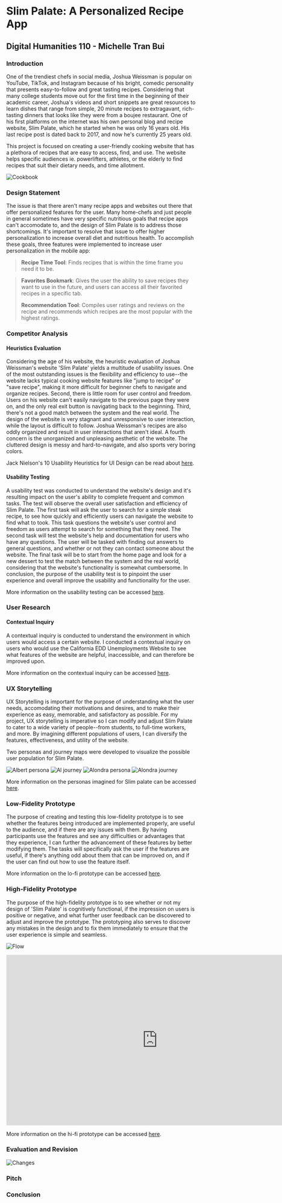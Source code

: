 # Slim Palate: A Personalized Recipe App

## Digital Humanities 110 - Michelle Tran Bui

### Introduction

One of the trendiest chefs in social media, Joshua Weissman is popular on YouTube, TikTok, and Instagram because of his bright, comedic personality that presents easy-to-follow and great tasting recipes. Considering that many college students move out for the first time in the beginning of their academic career, Joshua's videos and short snippets are great resources to learn dishes that range from simple, 20 minute recipes to extragavant, rich-tasting dinners that looks like they were from a boujee restaurant. One of his first platforms on the internet was his own personal blog and recipe website, Slim Palate, which he started when he was only 16 years old. His last recipe post is dated back to 2017, and now he's currently 25 years old.

This project is focused on creating a user-friendly cooking website that has a plethora of recipes that are easy to access, find, and use. The website helps specific audiences ie. powerlifters, athletes, or the elderly to find recipes that suit their dietary needs, and time allotment. 

![Cookbook](cookbook.png)

### Design Statement

The issue is that there aren't many recipe apps and websites out there that offer personalized features for the user. Many home-chefs and just people in general sometimes have very specific nutritious goals that recipe apps can't accomodate to, and the design of Slim Palate is to address those shortcomings. It's important to resolve that issue to offer higher personalization to increase overall diet and nutritious health. To accomplish these goals, three features were implemented to increase user personalization in the mobile app:

> **Recipe Time Tool**: Finds recipes that is within the time frame you need it to be. 

> **Favorites Bookmark**: Gives the user the ability to save recipes they want to use in the future, and users can access all their favorited recipes in a specific tab.
> 
> **Recommendation Tool**: Compiles user ratings and reviews on the recipe and recommends which recipes are the most popular with the highest ratings.
> 
### Competitor Analysis 
#### Heuristics Evaluation 

Considering the age of his website, the heuristic evaluation of Joshua Weissman's website 'Slim Palate' yields a multitude of usability issues. One of the most outstanding issues is the flexibility and efficiency to use--the website lacks typical cooking website features like "jump to recipe" or "save recipe", making it more difficult for beginner chefs to navigate and organize recipes. Second, there is little room for user control and freedom. Users on his website can't easily navigate to the previous page they were on, and the only real exit button is navigating back to the beginning. Third, there's not a good match between the system and the real world. The design of the website is very stagnant and unresponsive to user interaction, while the layout is difficult to follow. Joshua Weissman's recipes are also oddly organized and result in user interactions that aren't ideal. A fourth concern is the unorganized and unpleasing aesthetic of the website. The cluttered design is messy and hard-to-navigate, and also sports very boring colors.

Jack Nielson's 10 Usability Heuristics for UI Design can be read about [here](https://www.nngroup.com/articles/ten-usability-heuristics/).

#### Usability Testing

A usability test was conducted to understand the website's design and it's resulting impact on the user's ability to complete frequent and common tasks. The test will observe the overall user satisfaction and efficiency of Slim Palate. The first task will ask the user to search for a simple steak recipe, to see how quickly and efficiently users can navigate the website to find what to took. This task questions the website's user control and freedom as users attempt to search for something that they need. The second task will test the website's help and documentation for users who have any questions. The user will be tasked with finding out answers to general questions, and whether or not they can contact someone about the website. The final task will be to start from the home page and look for a new dessert to test the match between the system and the real world, considering that the website's functionality is somewhat cumbersome. In conclusion, the purpose of the usability test is to pinpoint the user experience and overall improve the usability and functionality for the user.

More information on the usability testing can be accessed [here](https://github.com/michelletranbui/dh110-michelle/tree/main/assignment02).

### User Research
#### Contextual Inquiry

A contextual inquiry is conducted to understand the environment in which users would access a certain website. I conducted a contextual inquiry on users who would use the California EDD Unemployments Website to see what features of the website are helpful, inaccessible, and can therefore be improved upon.

More information on the contextual inquiry can be accessed [here](https://github.com/michelletranbui/dh110-michelle/tree/main/assignment03).

### UX Storytelling 

UX Storytelling is important for the purpose of understanding what the user needs, accomodating their motivations and desires, and to make their experience as easy, memorable, and satisfactory as possible. For my project, UX storytelling is imperative so I can modify and adjust Slim Palate to cater to a wide variety of people--from students, to full-time workers, and more. By imagining different populations of users, I can diversify the features, effectiveness, and utility of the website.

Two personas and journey maps were developed to visualize the possible user population for Slim Palate. 

![Albert persona](persona_1.png)
![Al journey](journey1.png)
![Alondra persona](persona_2.png)
![Alondra journey](journey2.png)

More information on the personas imagined for Slim palate can be accessed [here](https://github.com/michelletranbui/dh110-michelle/tree/main/assignment04).

### Low-Fidelity Prototype

The purpose of creating and testing this low-fidelity prototype is to see whether the features being introduced are implemented properly, are useful to the audience, and if there are any issues with them. By having participants use the features and see any difficulties or advantages that they experience, I can further the advancement of these features by better modifying them. The tasks will specifically ask the user if the features are useful, if there's anything odd about them that can be improved on, and if the user can find out how to use the feature itself.

More information on the lo-fi prototype can be accessed [here](https://github.com/michelletranbui/dh110-michelle/tree/main/assignment05).

### High-Fidelity Prototype

The purpose of the high-fidelity prototype is to see whether or not my design of 'Slim Palate' is cognitively functional, if the impression on users is positive or negative, and what further user feedback can be discovered to adjust and improve the prototype. The prototyping also serves to discover any mistakes in the design and to fix them immediately to ensure that the user experience is simple and seamless.

![Flow](flow.png)
<iframe style="border: 1px solid rgba(0, 0, 0, 0.1);" width="800" height="450" src="https://www.figma.com/embed?embed_host=share&url=https%3A%2F%2Fwww.figma.com%2Fproto%2FeJeO4e35IBf7p9BptgnNIp%2Factivity-6%3Fnode-id%3D13%253A11%26scaling%3Dmin-zoom" allowfullscreen></iframe>

More information on the hi-fi prototype can be accessed [here](https://github.com/michelletranbui/dh110-michelle/tree/main/assignment06).

### Evaluation and Revision 

![Changes](changes.png)
### Pitch
### Conclusion 
